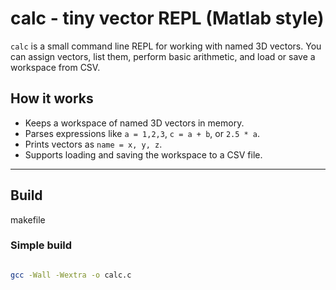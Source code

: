 # calc - tiny vector REPL (Matlab style)

`calc` is a small command line REPL for working with named 3D vectors. You can assign vectors, list them, perform basic arithmetic, and load or save a workspace from CSV.

## How it works
- Keeps a workspace of named 3D vectors in memory.
- Parses expressions like `a = 1,2,3`, `c = a + b`, or `2.5 * a`.
- Prints vectors as `name = x, y, z`.
- Supports loading and saving the workspace to a CSV file.

---

## Build
makefile

### Simple build
```bash

gcc -Wall -Wextra -o calc.c
